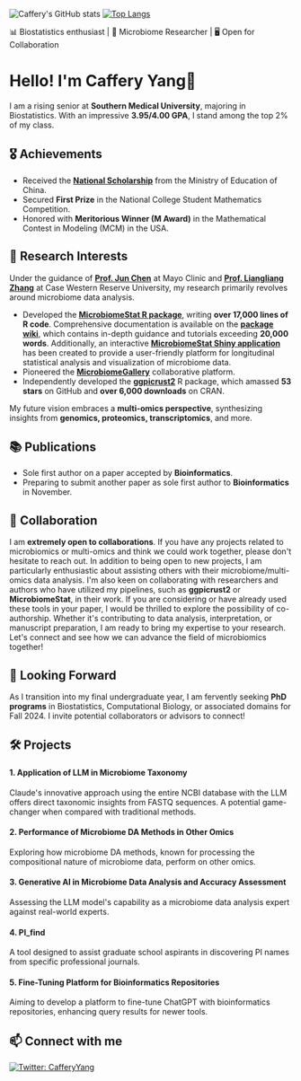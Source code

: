![Caffery's GitHub stats](https://github-readme-stats.vercel.app/api?username=cafferychen777&show_icons=false&theme=light&hide_rank=true)
[![Top Langs](https://github-readme-stats.vercel.app/api/top-langs/?username=cafferychen777&layout=compact)](https://github.com/cafferychen777/github-readme-stats)

📊 Biostatistics enthusiast | 🧬 Microbiome Researcher | 🖥 Open for Collaboration

# Hello! I'm Caffery Yang👋

I am a rising senior at **Southern Medical University**, majoring in Biostatistics. With an impressive **3.95/4.00 GPA**, I stand among the top 2% of my class.

## 🎖 Achievements
- Received the [**National Scholarship**](https://docs.google.com/document/d/1Yry7uzQGdY1d56VRJJo3cqil1jeTWXL6BipN1oNld-Y/edit) from the Ministry of Education of China.
- Secured **First Prize** in the National College Student Mathematics Competition.
- Honored with **Meritorious Winner (M Award)** in the Mathematical Contest in Modeling (MCM) in the USA.

## 🧪 Research Interests
Under the guidance of [**Prof. Jun Chen**](https://scholar.google.com/citations?user=gonDvdwAAAAJ&hl=en) at Mayo Clinic and [**Prof. Liangliang Zhang**](https://sites.google.com/view/lyonszhang/home?authuser=0) at Case Western Reserve University, my research primarily revolves around microbiome data analysis.

- Developed the [**MicrobiomeStat R package**](https://github.com/cafferychen777/MicrobiomeStat), writing **over 17,000 lines of R code**. Comprehensive documentation is available on the [**package wiki**](https://www.microbiomestat.wiki/), which contains in-depth guidance and tutorials exceeding **20,000 words**. Additionally, an interactive [**MicrobiomeStat Shiny application**](https://microbiomestat.shinyapps.io/MicrobiomeStat-Shiny/) has been created to provide a user-friendly platform for longitudinal statistical analysis and visualization of microbiome data.
- Pioneered the [**MicrobiomeGallery**](https://a95dps-caffery-chen.shinyapps.io/MicrobiomeGallery/) collaborative platform.
- Independently developed the [**ggpicrust2**](https://github.com/cafferychen777/ggpicrust2) R package, which amassed **53 stars** on GitHub and **over 6,000 downloads** on CRAN.

My future vision embraces a **multi-omics perspective**, synthesizing insights from **genomics, proteomics, transcriptomics**, and more.

## 📚 Publications
- Sole first author on a paper accepted by **Bioinformatics**.
- Preparing to submit another paper as sole first author to **Bioinformatics** in November.

## 🤝 Collaboration
I am **extremely open to collaborations**. If you have any projects related to microbiomics or multi-omics and think we could work together, please don't hesitate to reach out. In addition to being open to new projects, I am particularly enthusiastic about assisting others with their microbiome/multi-omics data analysis. I'm also keen on collaborating with researchers and authors who have utilized my pipelines, such as **ggpicrust2** or **MicrobiomeStat**, in their work. If you are considering or have already used these tools in your paper, I would be thrilled to explore the possibility of co-authorship. Whether it's contributing to data analysis, interpretation, or manuscript preparation, I am ready to bring my expertise to your research. Let's connect and see how we can advance the field of microbiomics together!

## 🎯 Looking Forward
As I transition into my final undergraduate year, I am fervently seeking **PhD programs** in Biostatistics, Computational Biology, or associated domains for Fall 2024. I invite potential collaborators or advisors to connect!

## 🛠 Projects

#### 1. Application of LLM in Microbiome Taxonomy
Claude's innovative approach using the entire NCBI database with the LLM offers direct taxonomic insights from FASTQ sequences. A potential game-changer when compared with traditional methods.

#### 2. Performance of Microbiome DA Methods in Other Omics
Exploring how microbiome DA methods, known for processing the compositional nature of microbiome data, perform on other omics.

#### 3. Generative AI in Microbiome Data Analysis and Accuracy Assessment
Assessing the LLM model's capability as a microbiome data analysis expert against real-world experts.

#### 4. PI_find
A tool designed to assist graduate school aspirants in discovering PI names from specific professional journals.

#### 5. Fine-Tuning Platform for Bioinformatics Repositories
Aiming to develop a platform to fine-tune ChatGPT with bioinformatics repositories, enhancing query results for newer tools.

## 📫 Connect with me
[![Twitter: CafferyYang](https://img.shields.io/twitter/follow/CafferyYang?style=social)](https://twitter.com/CafferyYang)


